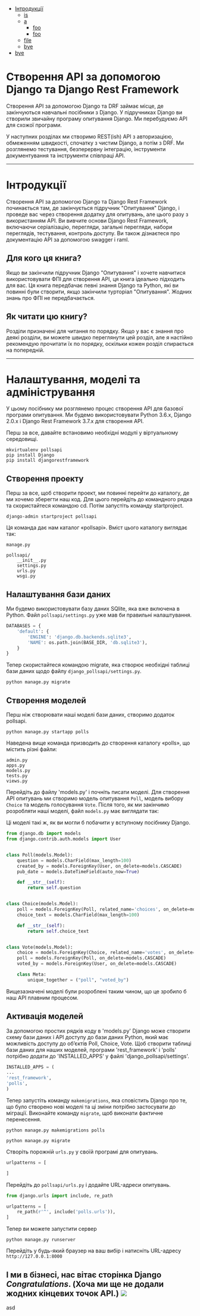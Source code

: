 - [Інтродукції](#як-читати-цю-книгу)
  - [is](#налаштування-моделі-та-адміністрування)
  - [a](#a)
    - [foo](#foo)
    - [foo](#foo-1)
  - [file](#file)
  - [bye](#bye)
- [bye](#bye-1)


# Створення API за допомогою Django та Django Rest Framework
Створення API за допомогою Django та DRF займає місце, де закінчуються навчальні посібники з Django. У підручниках Django ви створили звичайну програму опитування Django. Ми перебудуємо API для схожої програми. 

У наступних розділах ми створимо REST(ish) API з авторизацією, обмеженням швидкості, спочатку з чистим Django, а потім з DRF. Ми розглянемо тестування, безперервну інтеграцію, інструменти документування та інструменти співпраці API.

---
# Інтродукції
Створення API за допомогою Django та Django Rest Framework починається там, де закінчується підручник "Опитування" Django, і проведе вас через створення додатку для опитувань, але цього разу з використанням API. Ви вивчите основи Django Rest Framework, включаючи серіалізацію, перегляди, загальні перегляди, набори переглядів, тестування, контроль доступу. Ви також дізнаєтеся про документацію API за допомогою swagger і raml.

## Для кого ця книга?
Якщо ви закінчили підручник Django "Опитування" і хочете навчитися використовувати ФПІ для створення API, ця книга ідеально підходить для вас. Ця книга передбачає певні знання Django та Python, які ви повинні були створити, якщо закінчили турторіал "Опитування". Жодних знань про ФПІ не передбачається.

## Як читати цю книгу?
Розділи призначені для читання по порядку. Якщо у вас є знання про деякі розділи, ви можете швидко переглянути цей розділ, але я настійно рекомендую прочитати їх по порядку, оскільки кожен розділ спирається на попередній.

---
# Налаштування, моделі та адміністрування
У цьому посібнику ми розглянемо процес створення API для базової програми опитування. Ми будемо використовувати Python 3.6.x, Django 2.0.x і Django Rest Framework 3.7.x для створення API. 

Перш за все, давайте встановимо необхідні модулі у віртуальному середовищі.
```shell
mkvirtualenv pollsapi
pip install Django
pip install djangorestframework
```

## Створення проекту 
Перш за все, щоб створити проект, ми повинні перейти до каталогу, де ми хочемо зберегти наш код. Для цього перейдіть до командного рядка та скористайтеся командою cd. Потім запустіть команду startproject.
```shell
django-admin startproject pollsapi
```
Ця команда дає нам каталог «pollsapi». Вміст цього каталогу виглядає так:
```text
manage.py

pollsapi/
    __init__.py
    settings.py
    urls.py
    wsgi.py
```
## Налаштування бази даних
Ми будемо використовувати базу даних SQlite, яка вже включена в Python. Файл `pollsapi/settings.py` уже мав би правильні налаштування.
```python
DATABASES = {
    'default': {
        'ENGINE': 'django.db.backends.sqlite3',
        'NAME': os.path.join(BASE_DIR, 'db.sqlite3'),
    }
}
```
Тепер скористайтеся командою migrate, яка створює необхідні таблиці бази даних щодо файлу `django_pollsapi/settings.py`.
```shell
python manage.py migrate
```

## Створення моделей
Перш ніж створювати наші моделі бази даних, створимо додаток pollsapi.
```shell
python manage.py startapp polls
```

Наведена вище команда призводить до створення каталогу «polls», що містить різні файли:
```text
admin.py
apps.py
models.py
tests.py
views.py
```
Перейдіть до файлу 'models.py' і почніть писати моделі. 
Для створення API опитувань ми створимо модель опитування `Poll`, модель вибору `Choice` та модель голосування `Vote`.
Після того, як ми закінчимо розробляти наші моделі, файл `models.py` має виглядати так:

Ці моделі такі ж, як ви могли б побачити у вступному посібнику Django.
```python
from django.db import models
from django.contrib.auth.models import User


class Poll(models.Model):
    question = models.CharField(max_length=100)
    created_by = models.ForeignKey(User, on_delete=models.CASCADE)
    pub_date = models.DateTimeField(auto_now=True)

    def __str__(self):
        return self.question


class Choice(models.Model):
    poll = models.ForeignKey(Poll, related_name='choices', on_delete=models.CASCADE)
    choice_text = models.CharField(max_length=100)

    def __str__(self):
        return self.choice_text


class Vote(models.Model):
    choice = models.ForeignKey(Choice, related_name='votes', on_delete=models.CASCADE)
    poll = models.ForeignKey(Poll, on_delete=models.CASCADE)
    voted_by = models.ForeignKey(User, on_delete=models.CASCADE)

    class Meta:
        unique_together = ("poll", "voted_by")
```
Вищезазначені моделі були розроблені таким чином, що це зробило б наш API плавним процесом.

## Активація моделей 
За допомогою простих рядків коду в 'models.py' Django може створити схему бази даних і API доступу до бази даних Python,
який має можливість доступу до об’єктів Poll, Choice, Vote. Щоб створити таблиці бази даних для наших моделей, 
програми 'rest_framework' і 'polls' потрібно додати до 'INSTALLED_APPS' у файлі 'django_pollsapi/settings'.

```python
INSTALLED_APPS = (
...
'rest_framework',
'polls',
)
```
Тепер запустіть команду `makemigrations`, яка сповістить Django про те, що було створено нові моделі та ці зміни потрібно застосувати до міграції. 
Виконайте команду `migrate`, щоб виконати фактичне перенесення.
```shell
python manage.py makemigrations polls

python manage.py migrate
```
Створіть порожній `urls.py` у своїй програмі для опитувань.
```python
urlpatterns = [

]
```
Перейдіть до `pollsapi/urls.py` і додайте URL-адреси опитувань.
```python
from django.urls import include, re_path

urlpatterns = [
    re_path(r'^', include('polls.urls')),
]
```
Тепер ви можете запустити сервер
```shell
python manage.py runserver
```
Перейдіть у будь-який браузер на ваш вибір і натисніть URL-адресу `http://127.0.0.1:8000`

І ми в бізнесі, нас вітає сторінка Django *Congratulations*. (Хоча ми ще не додали жодних кінцевих точок API.)
![](src/congrats.png)
---
asd